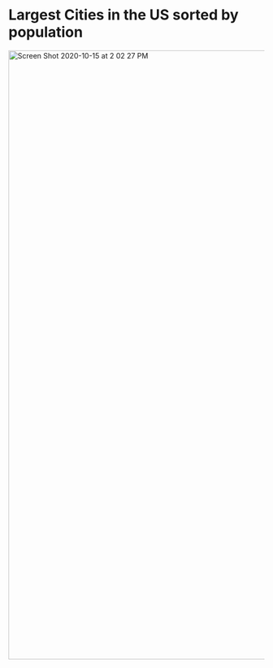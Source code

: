 # Largest Cities in the US sorted by population

<img width="1199" alt="Screen Shot 2020-10-15 at 2 02 27 PM" src="https://user-images.githubusercontent.com/3833560/96170073-1eb4ba80-0ef1-11eb-9015-25a17580403d.png">
